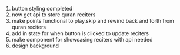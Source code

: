 1. button styling completed
2. now get api to store quran reciters
3. make points functional to play,skip and rewind back and forth from quran reciters
4. add in state for when button is clicked to update reciters
5. make component for showcasing reciters with api needed
6. design background
